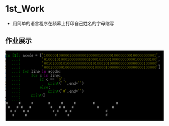# 1st_Work
* 用简单的语言程序在频幕上打印自己姓名的字母缩写
## 作业展示
![Photo](https://github.com/amanaaaa/computationalphysics_N2015301020165/blob/master/pic1.png)
